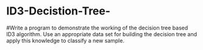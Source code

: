 # ID3-Decistion-Tree-

#Write a program to demonstrate the working of the decision tree based ID3
algorithm. Use an appropriate data set for building the decision tree and apply this
knowledge to classify a new sample.
